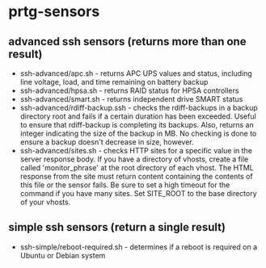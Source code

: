 # prtg-sensors

## advanced ssh sensors (returns more than one result)
* ssh-advanced/apc.sh - returns APC UPS values and status, including line voltage, load, and time remaining on battery backup
* ssh-advanced/hpsa.sh - returns RAID status for HPSA controllers
* ssh-advanced/smart.sh - returns independent drive SMART status
* ssh-advanced/rdiff-backup.ssh - checks the rdiff-backups in a backup directory root and fails if a certain duration has been exceeded. Useful to ensure that rdiff-backup is completing its backups. Also, returns an integer indicating the size of the backup in MB. No checking is done to ensure a backup doesn't decrease in size, however.
* ssh-advanced/sites.sh - checks HTTP sites for a specific value in the server response body. If you have a directory of vhosts, create a file called 'monitor_phrase' at the root directory of each vhost. The HTML response from the site must return content containing the contents of this file or the sensor fails. Be sure to set a high timeout for the command if you have many sites. Set SITE_ROOT to the base directory of your vhosts.

## simple ssh sensors (return a single result)
* ssh-simple/reboot-required.sh - determines if a reboot is required on a Ubuntu or Debian system